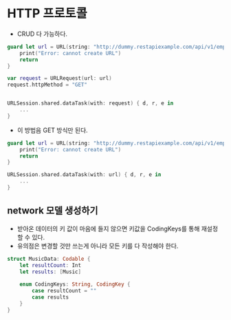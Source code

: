 # HTTP 프로토콜
- CRUD 다 가능하다.
```swift
guard let url = URL(string: "http://dummy.restapiexample.com/api/v1/employees") else {
	print("Error: cannot create URL")
	return																		
}

var request = URLRequest(url: url)
request.httpMethod = "GET"


URLSession.shared.dataTask(with: request) { d, r, e in
	...									  
}
```

- 이 방법음 GET 방식만 된다.
```swift
guard let url = URL(string: "http://dummy.restapiexample.com/api/v1/employees") else {
	print("Error: cannot create URL")
	return																		
}

URLSession.shared.dataTask(with: url) { d, r, e in
	...									  
}
```

## network 모델 생성하기
- 받아온 데이터의 키 값이 마음에 들지 않으면 키값을 CodingKeys를 통해 재설정 할 수 있다.
- 유의점은 변경할 것만 쓰는게 아니라 모든 키를 다 작성해야 한다.
```swift
struct MusicData: Codable {
    let resultCount: Int
    let results: [Music]
    
    enum CodingKeys: String, CodingKey {
        case resultCount = ""
        case results
    }
}
```